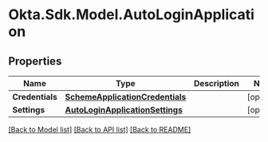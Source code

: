 # Okta.Sdk.Model.AutoLoginApplication
## Properties

Name | Type | Description | Notes
------------ | ------------- | ------------- | -------------
**Credentials** | [**SchemeApplicationCredentials**](SchemeApplicationCredentials.md) |  | [optional] 
**Settings** | [**AutoLoginApplicationSettings**](AutoLoginApplicationSettings.md) |  | [optional] 

[[Back to Model list]](../README.md#documentation-for-models) [[Back to API list]](../README.md#documentation-for-api-endpoints) [[Back to README]](../README.md)

